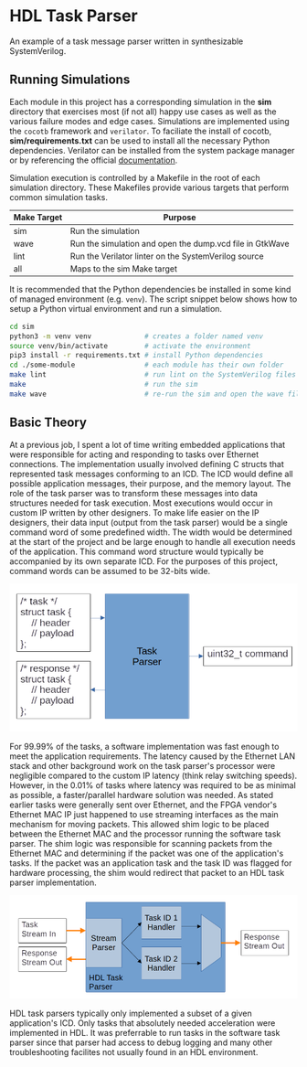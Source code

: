 # HDL Task Parser

An example of a task message parser written in synthesizable SystemVerilog. 

## Running Simulations 

Each module in this project has a corresponding simulation in the __sim__
directory that exercises most (if not all) happy use cases as well as the 
various failure modes and edge cases. Simulations are implemented using the 
`cocotb` framework and `verilator`. To faciliate the install of cocotb,
__sim/requirements.txt__ can be used to install all the necessary Python 
dependencies. Verilator can be installed from the system package manager or by 
referencing the official
[documentation](https://verilator.org/guide/latest/install.html). 

Simulation execution is controlled by a Makefile in the root of each simulation 
directory. These Makefiles provide various targets that perform common simulation
tasks.

| Make Target | Purpose                                                  |
| ----------- | -------------------------------------------------------- |
| sim         | Run the simulation                                       |
| wave        | Run the simulation and open the dump.vcd file in GtkWave |
| lint        | Run the Verilator linter on the SystemVerilog source     |
| all         | Maps to the sim Make target                              |

It is recommended that the Python dependencies be installed in some kind of 
managed environment (e.g. `venv`). The script snippet below shows how to setup
a Python virtual environment and run a simulation.

```bash
cd sim 
python3 -m venv venv             # creates a folder named venv 
source venv/bin/activate         # activate the environment
pip3 install -r requirements.txt # install Python dependencies    
cd ./some-module                 # each module has their own folder
make lint                        # run lint on the SystemVerilog files 
make                             # run the sim 
make wave                        # re-run the sim and open the wave file
```

## Basic Theory

At a previous job, I spent a lot of time writing embedded applications that
were responsible for acting and responding to tasks over Ethernet connections.
The implementation usually involved defining C structs that represented task 
messages conforming to an ICD. The ICD would define all possible application 
messages, their purpose, and the memory layout. The role of the task parser was 
to transform these messages into data structures needed for task execution. 
Most executions would occur in custom IP written by other designers. To make 
life easier on the IP designers, their data input (output from the task parser) 
would be a single command word of some predefined width. The width would be 
determined at the start of the project and be large enough to handle all 
execution needs of the application. This command word structure would typically
be accompanied by its own separate ICD. For the purposes of this project, 
command words can be assumed to be 32-bits wide.

![basic-task-flow](./icd/img/basic-task-flow.png)

For 99.99% of the tasks, a software implementation was fast enough to meet the 
application requirements. The latency caused by the Ethernet LAN stack and 
other background work on the task parser's processor were negligible compared
to the custom IP latency (think relay switching speeds). However, in the 0.01% 
of tasks where latency was required to be as minimal as possible, a faster/parallel 
hardware solution was needed. As stated earlier tasks were generally sent over
Ethernet, and the FPGA vendor's Ethernet MAC IP just happened to use streaming
interfaces as the main mechanism for moving packets. This allowed shim logic to
be placed between the Ethernet MAC and the processor running the software task 
parser. The shim logic was responsible for scanning packets from the Ethernet 
MAC and determining if the packet was one of the application's tasks. If the 
packet was an application task and the task ID was flagged for hardware 
processing, the shim would redirect that packet to an HDL task parser 
implementation.

![hdl-task-flow](./icd/img/hdl-task-flow.png)

HDL task parsers typically only implemented a subset of a given application's 
ICD. Only tasks that absolutely needed acceleration were implemented in HDL. It 
was preferrable to run tasks in the software task parser since that parser had 
access to debug logging and many other troubleshooting facilites not usually 
found in an HDL environment.

